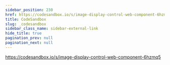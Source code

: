 ```yaml
---
sidebar_position: 230
href: https://codesandbox.io/s/image-display-control-web-component-6hzmq5
title: CodeSandbox
slug: _codesandbox
sidebar_class_name: sidebar-external-link
hide_title: true
pagination_prev: null
pagination_next: null
---
```


<!--
NOTES:
* This is a dummy document that will be replaced by an external link in the
  sidebar. See `/docusaurus.config.js`.
* We prevent the previous real document from providing a `Next` link to this
  dummy page by setting `pagination_next: null` in its front matter.
-->

https://codesandbox.io/s/image-display-control-web-component-6hzmq5
